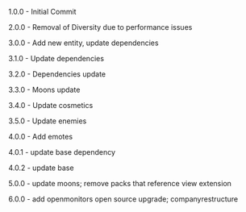1.0.0 - Initial Commit

2.0.0 - Removal of Diversity due to performance issues

3.0.0 - Add new entity, update dependencies

3.1.0 - Update dependencies

3.2.0 - Dependencies update

3.3.0 - Moons update

3.4.0 - Update cosmetics

3.5.0 - Update enemies

4.0.0 - Add emotes

4.0.1 - update base dependency

4.0.2 - update base

5.0.0 - update moons; remove packs that reference view extension

6.0.0 - add openmonitors open source upgrade; companyrestructure
